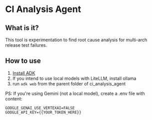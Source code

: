 # CI Analysis Agent

## What is it?

This tool is experimentation to find root cause analysis for multi-arch release test failures.

## How to use

1. [Install ADK](https://google.github.io/adk-docs/get-started/installation/)
2. If you intend to use local models with LiteLLM, install ollama
3. run `adk web` from the parent folder of ci_analysis_agent

PS: If you're using Gemini (not a local model), create a .env file with content:
```
GOOGLE_GENAI_USE_VERTEXAI=FALSE
GOOGLE_API_KEY={{YOUR_TOKEN_HERE}}
```